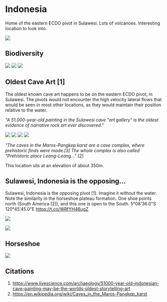 # Indonesia

Home of the eastern ECDO pivot in Sulawesi. Lots of volcanoes. Interesting location to look into.

![](img/indonesia.png)

## Biodiversity

![](img/tes-biodiversity.webp)
![](img/indonesia-biodiversity.jpg)
![](img/indonesia-ethnic-groups.jpg)

## Oldest Cave Art [1]

The oldest known cave art happens to be on the eastern ECDO pivot, in Sulawesi. The pivots would not encounter the high velocity lateral flows that would be seen in most other locations, as they would maintain their position relative to the water.

*"A 51,000-year-old painting in the Sulawesi cave "art gallery" is the oldest evidence of narrative rock art ever discovered."*

![](img/sulawesi1.webp)
![](img/sulawesi2.png)
![](img/sulawesi3.jpg)
![](img/sulawesi4.jpg)

*"The caves in the Maros-Pangkep karst are a cave complex, where prehistoric finds were made.[3] The whole complex is also called "Prehistoric place Leang-Leang..."* [2]

This location sits at an elevation of about 350m.

## Sulawesi, Indonesia is the opposing...

Sulawesi, Indonesia is the opposing pivot [1]. Imagine it without the water. Note the similarity in the horseshoe plateau formation. One shoe points north (South America [2]), and this one is open to the South. 5°08'36.0"S 120°45'45.0"E https://t.co/WRfYH46ugZ

![](img/1803482805868892355-GQdB9vsXMAASUr9.jpg)

![](img/1803482805868892355-GQdCCq1WQAAtSyG.jpg)

## Horseshoe

![](img/horseshoe.jpg)

## Citations

1. https://www.livescience.com/archaeology/51000-year-old-indonesian-cave-painting-may-be-the-worlds-oldest-storytelling-art
2. https://en.wikipedia.org/wiki/Caves_in_the_Maros-Pangkep_karst
